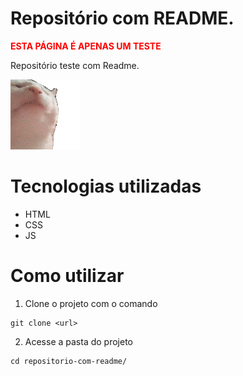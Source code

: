 # Repositório com README.
**<span style="color: red;">ESTA PÁGINA É APENAS UM TESTE</span>**

Repositório teste com Readme.

[<img src="./catJAM.gif" alt="CatJAM" title="gatito">](https://www.google.com)

# Tecnologias utilizadas 

- HTML 
- CSS
- JS

# Como utilizar

1. Clone o projeto com o comando 
```
git clone <url>
```
2. Acesse a pasta do projeto
```
cd repositorio-com-readme/
```

